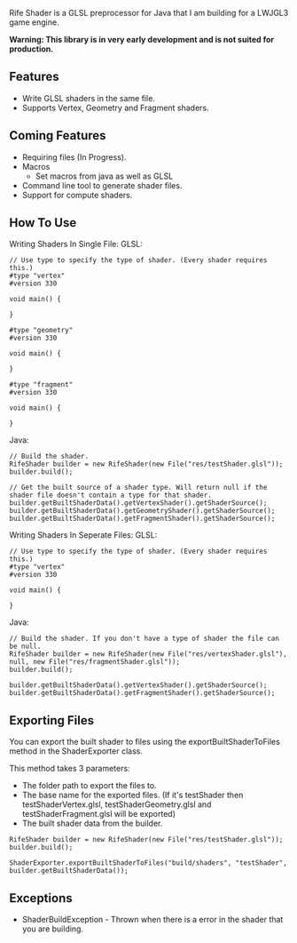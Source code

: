 Rife Shader is a GLSL preprocessor for Java that I am building for a LWJGL3 game engine.

**Warning: This library is in very early development and is not suited for production.**

## Features
- Write GLSL shaders in the same file.
- Supports Vertex, Geometry and Fragment shaders.

## Coming Features
- Requiring files (In Progress).
- Macros
	- Set macros from java as well as GLSL
- Command line tool to generate shader files.
- Support for compute shaders.

## How To Use
Writing Shaders In Single File:
GLSL:
```
// Use type to specify the type of shader. (Every shader requires this.)
#type "vertex"
#version 330

void main() {

}

#type "geometry"
#version 330

void main() {

}

#type "fragment"
#version 330

void main() {

}
```

Java:
```
// Build the shader.
RifeShader builder = new RifeShader(new File("res/testShader.glsl"));
builder.build();
	
// Get the built source of a shader type. Will return null if the shader file doesn't contain a type for that shader.
builder.getBuiltShaderData().getVertexShader().getShaderSource();
builder.getBuiltShaderData().getGeometryShader().getShaderSource();
builder.getBuiltShaderData().getFragmentShader().getShaderSource();
```

Writing Shaders In Seperate Files:
GLSL:
```
// Use type to specify the type of shader. (Every shader requires this.)
#type "vertex"
#version 330

void main() {

}
```

Java:
```
// Build the shader. If you don't have a type of shader the file can be null.
RifeShader builder = new RifeShader(new File("res/vertexShader.glsl"), null, new File("res/fragmentShader.glsl"));
builder.build();

builder.getBuiltShaderData().getVertexShader().getShaderSource();
builder.getBuiltShaderData().getFragmentShader().getShaderSource();
```

## Exporting Files
You can export the built shader to files using the exportBuiltShaderToFiles method in the ShaderExporter class.

This method takes 3 parameters:
- The folder path to export the files to.
- The base name for the exported files. (If it's testShader then testShaderVertex.glsl, testShaderGeometry.glsl and testShaderFragment.glsl will be exported)
- The built shader data from the builder.

```
RifeShader builder = new RifeShader(new File("res/testShader.glsl"));
builder.build();
		
ShaderExporter.exportBuiltShaderToFiles("build/shaders", "testShader", builder.getBuiltShaderData());
```

## Exceptions
- ShaderBuildException - Thrown when there is a error in the shader that you are building.